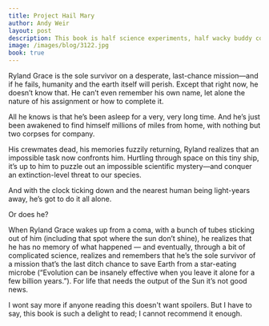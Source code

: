 ```yaml
---
title: Project Hail Mary
author: Andy Weir
layout: post
description: This book is half science experiments, half wacky buddy comedy — and it just works so well! That nerdy glee I felt on every page of The Martian is back full force. 
image: /images/blog/3122.jpg
book: true
---
```


Ryland Grace is the sole survivor on a desperate, last-chance mission—and if he fails, humanity and the earth itself will perish. Except that right now, he doesn’t know that. He can’t even remember his own name, let alone the nature of his assignment or how to complete it.

All he knows is that he’s been asleep for a very, very long time. And he’s just been awakened to find himself millions of miles from home, with nothing but two corpses for company.

His crewmates dead, his memories fuzzily returning, Ryland realizes that an impossible task now confronts him. Hurtling through space on this tiny ship, it’s up to him to puzzle out an impossible scientific mystery—and conquer an extinction-level threat to our species.

And with the clock ticking down and the nearest human being light-years away, he’s got to do it all alone.

Or does he?

When Ryland Grace wakes up from a coma, with a bunch of tubes sticking out of him (including that spot where the sun don’t shine), he realizes that he has no memory of what happened — and eventually, through a bit of complicated science, realizes and remembers that he’s the sole survivor of a mission that’s the last ditch chance to save Earth from a star-eating microbe (“Evolution can be insanely effective when you leave it alone for a few billion years.”). For life that needs the output of the Sun it’s not good news.

I wont say more if anyone reading this doesn't want spoilers. But I have to say, this book is such a delight to read; I cannot recommend it enough.
